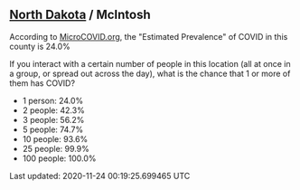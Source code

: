 
## [North Dakota](/united-states/north-dakota) / McIntosh

According to [MicroCOVID.org](http://microcovid.org),
the "Estimated Prevalence" of COVID in this county is 24.0%

If you interact with a certain number of people in this location
(all at once in a group, or spread out across the day), what is the chance that
1 or more of them has COVID?

- 1 person: 24.0%
- 2 people: 42.3%
- 3 people: 56.2%
- 5 people: 74.7%
- 10 people: 93.6%
- 25 people: 99.9%
- 100 people: 100.0%

Last updated: 2020-11-24 00:19:25.699465 UTC
